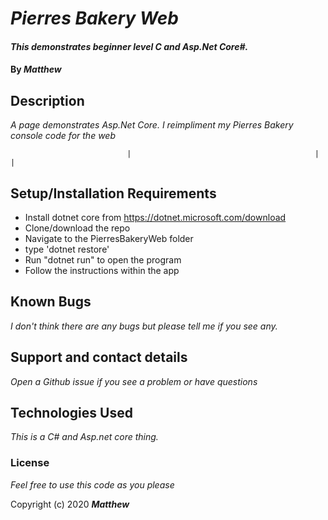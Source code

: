 
# _Pierres Bakery Web_

#### _This demonstrates beginner level C and Asp.Net Core#._

#### By _**Matthew**_


## Description

_A page demonstrates Asp.Net Core._
_I reimpliment my Pierres Bakery console code for the web_

                              |                                         |           |           
## Setup/Installation Requirements
* Install dotnet core from https://dotnet.microsoft.com/download
* Clone/download the repo
* Navigate to the PierresBakeryWeb folder
* type 'dotnet restore'
* Run "dotnet run" to open the program
* Follow the instructions within the app

## Known Bugs

_I don't think there are any bugs but please tell me if you see any._

## Support and contact details

_Open a Github issue if you see a problem or have questions_

## Technologies Used

_This is a C# and Asp.net core thing._

### License

*Feel free to use this code as you please*

Copyright (c) 2020 **_Matthew_**
